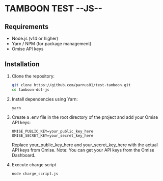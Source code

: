 # TAMBOON TEST --JS--

## Requirements

- Node.js (v14 or higher)
- Yarn / NPM (for package management)
- Omise API keys

## Installation

1. Clone the repository:

   ```bash
   git clone https://github.com/parnus01/test-tamboon.git
   cd tamboon-dot-js
   ```

2. Install dependencies using Yarn:
    ```
    yarn
    ```

3. Create a .env file in the root directory of the project and add your Omise API keys:
    ```
    OMISE_PUBLIC_KEY=your_public_key_here
    OMISE_SECRET_KEY=your_secret_key_here
    ```

    Replace your_public_key_here and your_secret_key_here with the actual API keys from Omise.
    Note: You can get your API keys from the Omise Dashboard.

4. Execute charge script
    ```
   node charge_script.js
    ```
